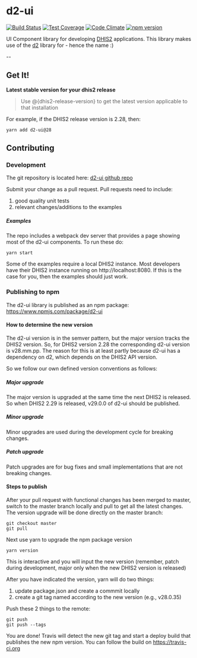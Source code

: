 # d2-ui

[![Build Status](https://travis-ci.org/dhis2/d2-ui.svg)](https://travis-ci.org/dhis2/d2-ui)
[![Test Coverage](https://codeclimate.com/github/dhis2/d2-ui/badges/coverage.svg)](https://codeclimate.com/github/dhis2/d2-ui/coverage)
[![Code Climate](https://codeclimate.com/github/dhis2/d2-ui/badges/gpa.svg)](https://codeclimate.com/github/dhis2/d2-ui)
[![npm version](https://badge.fury.io/js/d2-ui.svg)](https://badge.fury.io/js/d2-ui)

UI Component library for developing [DHIS2](http://www.dhis2.org) applications. This library makes use of the [d2](https://github.com/dhis2/d2) library for - hence the name :)

--

## Get It!

__Latest stable version for your dhis2 release__

> Use @{dhis2-release-version} to get the latest version applicable to that installation

For example, if the DHIS2 release version is 2.28, then:
```
yarn add d2-ui@28
```

## Contributing

### Development

The git repository is located here: [d2-ui github repo](https://github.com/dhis2/d2-ui)

Submit your change as a pull request. Pull requests need to include:
1. good quality unit tests
2. relevant changes/additions to the examples

##### Examples
The repo includes a webpack dev server that provides a page showing most of the d2-ui components. To run these do:
```
yarn start
```

Some of the examples require a local DHIS2 instance. Most developers have their DHIS2 instance running on http://localhost:8080. If this is the case for you, then the examples should just work.


### Publishing to npm

The d2-ui library is published as an npm package: https://www.npmjs.com/package/d2-ui

#### How to determine the new version

The d2-ui version is in the semver pattern, but the major version tracks the DHIS2 version. So, for DHIS2 version 2.28 the corresponding d2-ui version is v28.mm.pp. The reason for this is at least partly because d2-ui has a dependency on d2, which depends on the DHIS2 API version.

So we follow our own defined version conventions as follows:

##### Major upgrade

The major version is upgraded at the same time the next DHIS2 is released. So when DHIS2 2.29 is released, v29.0.0 of d2-ui should be published.

##### Minor upgrade

Minor upgrades are used during the development cycle for breaking changes.

##### Patch upgrade

Patch upgrades are for bug fixes and small implementations that are not breaking changes.


#### Steps to publish

After your pull request with functional changes has been merged to master, switch to the master branch locally and pull to get all the latest changes. The version upgrade will be done directly on the master branch:

```
git checkout master
git pull
```

Next use yarn to upgrade the npm package version
```
yarn version
```
This is interactive and you will input the new version (remember, patch during development, major only when the new DHIS2 version is released)

After you have indicated the version, yarn will do two things:
1. update package.json and create a commmit locally
2. create a git tag named according to the new version (e.g., v28.0.35)

Push these 2 things to the remote:
```
git push
git push --tags
```

You are done! Travis will detect the new git tag and start a deploy build that publishes the new npm version. You can follow the build on https://travis-ci.org






